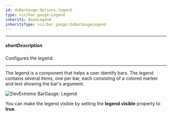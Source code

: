 ```yaml
---
id: dxBarGauge.Options.legend
type: viz/bar_gauge:Legend
inherits: BaseLegend
inheritsType: viz/bar_gauge:dxBarGaugeLegend
---
```

---
##### shortDescription
Configures the legend.

---
The legend is a component that helps a user identify bars. The legend contains several items, one per bar, each consisting of a colored marker and text showing the bar's argument.

![DevExtreme BarGauge: Legend](/images/bargauge/visual-elements/legend.png)

You can make the legend visible by setting the **legend**.**visible** property to **true**.